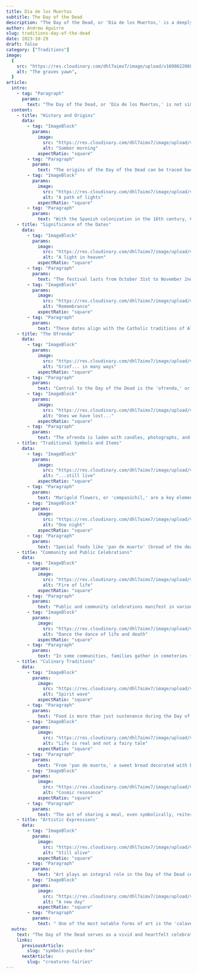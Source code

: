 ```yaml
---
title: Día de los Muertos
subtitle: The Day of the Dead
description: "The Day of the Dead, or 'Día de los Muertos,' is a deeply-rooted cultural festival celebrated in Mexico and other parts of the world, which honors and commemorates the dead. Contrary to perceptions of morbidity, the occasion is a blend of indigenous Mesoamerican rituals and Catholic traditions that express love, respect, and remembrance for deceased loved ones."
author: Andrew Aguirre
slug: traditions-day-of-the-dead
date: 2023-10-29
draft: false
category: ["Traditions"]
image:
  {
    src: "https://res.cloudinary.com/dhl7aimx7/image/upload/v1698622068/001_i61ous.webp",
    alt: "The graves yawn",
  }
article:
  intro:
    - tag: "Paragraph"
      params:
        text: "The Day of the Dead, or 'Día de los Muertos,' is not simply a 'Mexican Halloween,' but a rich cultural festival with its own set of traditions and significance. Rooted in the intersection of indigenous Mesoamerican beliefs and Catholicism, the holiday serves as a spiritual and social occasion to remember, honor, and celebrate the deceased. Here's a closer look at various facets of this deeply meaningful holiday."
  content:
    - title: "History and Origins"
      data:
        - tag: "ImageBlock"
          params:
            image:
              src: "https://res.cloudinary.com/dhl7aimx7/image/upload/v1698622068/002_namubp.webp"
              alt: "Somber morning"
            aspectRatio: "square"
        - tag: "Paragraph"
          params:
            text: "The origins of the Day of the Dead can be traced back over 3,000 years to indigenous traditions from the Aztec, Toltec, and Nahua people. These ancient civilizations held festivities to honor 'Mictecacihuatl,' the Queen of the Underworld."
        - tag: "ImageBlock"
          params:
            image:
              src: "https://res.cloudinary.com/dhl7aimx7/image/upload/v1698622068/003_cdxiny.webp"
              alt: "A path of lights"
            aspectRatio: "square"
        - tag: "Paragraph"
          params:
            text: "With the Spanish colonization in the 16th century, Catholic practices like All Saints' Day and All Souls' Day were blended into indigenous beliefs, forming the current iteration of the Day of the Dead."
    - title: "Significance of the Dates"
      data:
        - tag: "ImageBlock"
          params:
            image:
              src: "https://res.cloudinary.com/dhl7aimx7/image/upload/v1698622068/004_tfb0nl.webp"
              alt: "A light in heaven"
            aspectRatio: "square"
        - tag: "Paragraph"
          params:
            text: "The festival lasts from October 31st to November 2nd, each day having a particular significance. October 31st is when families prepare for the arrival of the spirits; November 1st, known as 'Día de los Angelitos' (Day of the Little Angels), is reserved for the souls of departed children; and November 2nd, or 'Día de los Difuntos,' is for remembering adults who have passed on."
        - tag: "ImageBlock"
          params:
            image:
              src: "https://res.cloudinary.com/dhl7aimx7/image/upload/v1698622068/005_muesny.webp"
              alt: "Remembrance"
            aspectRatio: "square"
        - tag: "Paragraph"
          params:
            text: "These dates align with the Catholic traditions of All Saints' Day and All Souls' Day but are infused with indigenous practices."
    - title: "The Ofrenda"
      data:
        - tag: "ImageBlock"
          params:
            image:
              src: "https://res.cloudinary.com/dhl7aimx7/image/upload/v1698622068/006_tuiogl.webp"
              alt: "Grief... in many ways"
            aspectRatio: "square"
        - tag: "Paragraph"
          params:
            text: "Central to the Day of the Dead is the 'ofrenda,' or altar, which families create in their homes or at cemeteries."
        - tag: "ImageBlock"
          params:
            image:
              src: "https://res.cloudinary.com/dhl7aimx7/image/upload/v1698622068/007_shuebh.webp"
              alt: "Ones we have lost..."
            aspectRatio: "square"
        - tag: "Paragraph"
          params:
            text: "The ofrenda is laden with candles, photographs, and mementos of the deceased, as well as their favorite foods and drinks. The idea is to guide the spirits back to the world of the living and offer them sustenance for their journey back to the afterlife."
    - title: "Traditional Symbols and Items"
      data:
        - tag: "ImageBlock"
          params:
            image:
              src: "https://res.cloudinary.com/dhl7aimx7/image/upload/v1698622068/008_ga7kib.webp"
              alt: "...still live"
            aspectRatio: "square"
        - tag: "Paragraph"
          params:
            text: "Marigold flowers, or 'cempasúchil,' are a key element of the celebration, as their bright color and scent are thought to guide spirits. Sugar skulls, 'calaveras,' represent the individual spirits and are often inscribed with names."
        - tag: "ImageBlock"
          params:
            image:
              src: "https://res.cloudinary.com/dhl7aimx7/image/upload/v1698622069/009_nfik5b.webp"
              alt: "One night"
            aspectRatio: "square"
        - tag: "Paragraph"
          params:
            text: "Special foods like 'pan de muerto' (bread of the dead) and 'calabaza en tacha' (candied pumpkin) are prepared and enjoyed by families and also placed on the ofrenda."
    - title: "Community and Public Celebrations"
      data:
        - tag: "ImageBlock"
          params:
            image:
              src: "https://res.cloudinary.com/dhl7aimx7/image/upload/v1698622069/010_ue2fm5.webp"
              alt: "Fire of life"
            aspectRatio: "square"
        - tag: "Paragraph"
          params:
            text: "Public and community celebrations manifest in various forms, including parades, public ofrendas, and live music and dance performances."
        - tag: "ImageBlock"
          params:
            image:
              src: "https://res.cloudinary.com/dhl7aimx7/image/upload/v1698622069/011_ftphoz.webp"
              alt: "Dance the dance of life and death"
            aspectRatio: "square"
        - tag: "Paragraph"
          params:
            text: "In some communities, families gather in cemeteries for a night-long vigil, maintaining a festive atmosphere with food, music, and stories, thereby turning graveyards into lively spaces of remembrance and community."
    - title: "Culinary Traditions"
      data:
        - tag: "ImageBlock"
          params:
            image:
              src: "https://res.cloudinary.com/dhl7aimx7/image/upload/v1698622069/012_hod3ld.webp"
              alt: "Spirit wave"
            aspectRatio: "square"
        - tag: "Paragraph"
          params:
            text: "Food is more than just sustenance during the Day of the Dead; it's a form of communion with departed loved ones. Families prepare dishes that were favorites of the deceased, treating food as a bridge between the living and the spiritual world."
        - tag: "ImageBlock"
          params:
            image:
              src: "https://res.cloudinary.com/dhl7aimx7/image/upload/v1698622068/013_qi0fpt.webp"
              alt: "Life is real and not a fairy tale"
            aspectRatio: "square"
        - tag: "Paragraph"
          params:
            text: "From 'pan de muerto,' a sweet bread decorated with bone-like shapes, to 'mole,' a complex sauce often served over chicken or turkey, the culinary aspect is deeply intertwined with the celebration's emotional and spiritual elements. Beverages like 'atole,' a warm, corn-based drink, and even alcoholic drinks favored by the deceased, are commonly placed on the ofrenda as offerings."
        - tag: "ImageBlock"
          params:
            image:
              src: "https://res.cloudinary.com/dhl7aimx7/image/upload/v1698622068/014_g302um.webp"
              alt: "Cosmic resonance"
            aspectRatio: "square"
        - tag: "Paragraph"
          params:
            text: "The act of sharing a meal, even symbolically, reiterates the sense of community and interconnectedness that lies at the heart of the Day of the Dead."
    - title: "Artistic Expressions"
      data:
        - tag: "ImageBlock"
          params:
            image:
              src: "https://res.cloudinary.com/dhl7aimx7/image/upload/v1698622068/015_rqswbr.webp"
              alt: "Still alive"
            aspectRatio: "square"
        - tag: "Paragraph"
          params:
            text: "Art plays an integral role in the Day of the Dead celebrations, serving as both a form of remembrance and a means of storytelling. From elaborate paintings and sculptures to handcrafted jewelry and decorations, artistic endeavors are a common way to honor the deceased."
        - tag: "ImageBlock"
          params:
            image:
              src: "https://res.cloudinary.com/dhl7aimx7/image/upload/v1698622068/016_inecfh.webp"
              alt: "A new day"
            aspectRatio: "square"
        - tag: "Paragraph"
          params:
            text: " One of the most notable forms of art is the 'calavera literaria,' a short poem or epitaph that humorously recounts the life of the departed, capturing their personality, quirks, or memorable life events. These artistic expressions add another layer of depth to the holiday, making it not just a spiritual observance, but also a celebration of life through art."
  outro:
    text: "The Day of the Dead serves as a vivid and heartfelt celebration that bridges the gap between life and death. Rather than a day of sorrow, it's a festival filled with joy, remembrance, and the acknowledgment that our departed loved ones are still a meaningful part of our lives. It stands as a beautiful testament to the resilience and richness of cultural traditions that honor the eternal cycle of life and death."
    links:
      previousArticle:
        slug: "symbols-puzzle-box"
      nextArticle:
        slug: "creatures-fairies"
---
```

